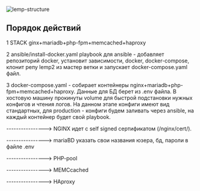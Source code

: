 ![lemp-structure](https://user-images.githubusercontent.com/36474638/121544598-8684bc00-ca12-11eb-99ba-cf4b6feb873d.jpg)
<h2>Порядок действий</h2>
1 STACK ginx+mariadb+php-fpm+memcached+haproxy

2 ansible/install-docker.yaml playbook для ansible - добавляет репозиторий docker, установит зависимости, docker, docker-compose, клонит репу lemp2 из мастер ветки и запускает docker-compose.yaml файл.

3 docker-compose.yaml - собирает контейнеры nginx+mariadb+php-fpm+memcached+haproxy. Данные для БД берет из .env файла. В хостовую машину прокинуты volume для быстрой подстановки нужных конфигов и чтения логов. На данном этапе конфиги имеют вид стандартных, для production - конфиги будем заливать  через ansible, на каждый контейнер будет свой playbook. 

----------------> NGINX идет с self signed сертификатом (/nginx/cert/).

----------------> mariaBD указать свои названия юзера, бд, пароли в файле .env

----------------> PHP-pool

----------------> MEMCcached

----------------> HAproxy 


